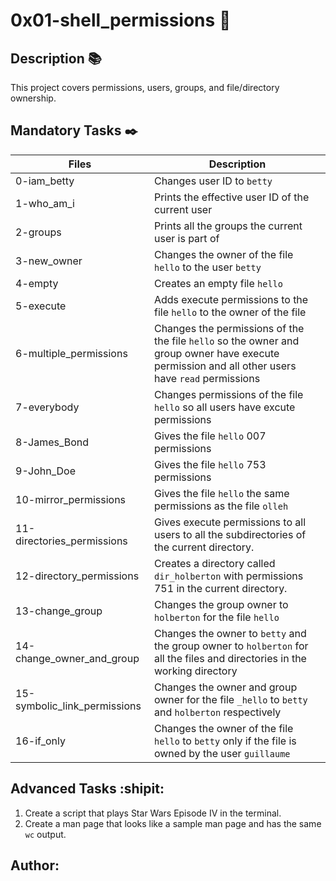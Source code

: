 # 0x01-shell_permissions :hammer:

## Description :books:

This project covers permissions, users, groups, and file/directory ownership.

## Mandatory Tasks :black_nib:

| Files | Description |
| ----- | ----------- |
| 0-iam_betty | Changes user ID to `betty` |
| 1-who_am_i | Prints the effective user ID of the current user |
| 2-groups | Prints all the groups the current user is part of |
| 3-new_owner | Changes the owner of the file `hello` to the user `betty` |
| 4-empty | Creates an empty file `hello` |
| 5-execute | Adds execute permissions to the file `hello` to the owner of the file |
| 6-multiple_permissions | Changes the permissions of the the file `hello` so the owner and group owner have execute permission and all other users have `read` permissions |
| 7-everybody | Changes permissions of the file `hello` so all users have excute permissions |
| 8-James_Bond | Gives the file `hello` 007 permissions |
| 9-John_Doe | Gives the file `hello` 753 permissions |
| 10-mirror_permissions | Gives the file `hello` the same permissions as the file `olleh` |
| 11-directories_permissions | Gives execute permissions to all users to all the subdirectories of the current directory. |
| 12-directory_permissions | Creates a directory called `dir_holberton` with permissions 751 in the current directory. |
| 13-change_group | Changes the group owner to `holberton` for the file `hello` |
| 14-change_owner_and_group | Changes the owner to `betty` and the group owner to `holberton` for all the files and directories in the working directory |
| 15-symbolic_link_permissions | Changes the owner and group owner for the file `_hello` to `betty` and `holberton` respectively |
| 16-if_only | Changes the owner of the file `hello` to `betty` only if the file is owned by the user `guillaume` |

## Advanced Tasks :shipit:

1. Create a script that plays Star Wars Episode IV in the terminal.
1. Create a man page that looks like a sample man page and has the same `wc` output.

## Author: 
